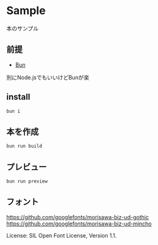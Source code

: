 # Sample

本のサンプル

## 前提

* [Bun](https://bun.sh/)

別にNode.jsでもいいけどBunが楽

## install

```sh
bun i
```

## 本を作成

```sh
bun run build
```

## プレビュー

```sh
bun run preview
```

## フォント

https://github.com/googlefonts/morisawa-biz-ud-gothic
https://github.com/googlefonts/morisawa-biz-ud-mincho

License: SIL Open Font License, Version 1.1. 

